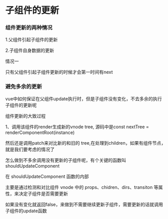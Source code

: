# 子组件的更新

### 组件更新的两种情况

1.父组件引起子组件的更新

2.子组件自身数据的更新



情况一

只有父组件引起子组件更新的时候才会第一时间有next

### 避免多余的更新

vue中如何保证在父组件update执行时，但是子组件没有变化，不去多余的执行子组件的更新呢

组件更新的大致过程

1、调用该组件的render生成新的vnode tree, 源码中是const nextTree = renderComponentRoot(instance)

然后还是调用patch来对比新的和旧的 tree,在处理到children，如果有组件节点，就是我们要考虑的情况了

怎么做到不多余调用没有更新的子组件呢，有个关键的函数叫 shouldUpdateComponent

在 shouldUpdateComponent 函数的内部

主要是通过检测和对比组件 vnode 中的 props、chidren、dirs、transiton 等属性，来决定子组件是否需要更新

如果没有变化就返回false，来做到不需要继续更新子组件，需要更新的话就调用子组件的update函数

